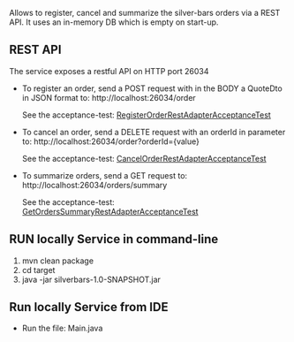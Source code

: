 Allows to register, cancel and summarize the silver-bars orders via a REST API.
It uses an in-memory DB which is empty on start-up.

## REST API

The service exposes a restful API on HTTP port 26034

- To register an order, send a POST request with in the BODY a QuoteDto in JSON format to: http://localhost:26034/order
  
  See the acceptance-test: [RegisterOrderRestAdapterAcceptanceTest](https://github.com/alex-arica/silverbars/blob/master/src/test/java/acceptance/RegisterOrderRestAdapterAcceptanceTest.java)
  
- To cancel an order, send a DELETE request with an orderId in parameter to: http://localhost:26034/order?orderId={value}
  
  See the acceptance-test: [CancelOrderRestAdapterAcceptanceTest](https://github.com/alex-arica/silverbars/blob/master/src/test/java/acceptance/CancelOrderRestAdapterAcceptanceTest.java)
  
- To summarize orders, send a GET request to: http://localhost:26034/orders/summary
  
  See the acceptance-test: [GetOrdersSummaryRestAdapterAcceptanceTest](https://github.com/alex-arica/silverbars/blob/master/src/test/java/acceptance/GetOrdersSummaryRestAdapterAcceptanceTest.java)

  
## RUN locally Service in command-line

1) mvn clean package
2) cd target
3) java -jar silverbars-1.0-SNAPSHOT.jar


## Run locally Service from IDE

- Run the file: Main.java
